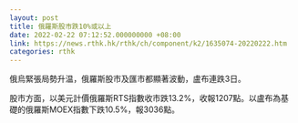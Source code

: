 ```yaml
---
layout: post
title: 俄羅斯股市跌10%或以上
date: 2022-02-22 07:12:52.000000000 +08:00
link: https://news.rthk.hk/rthk/ch/component/k2/1635074-20220222.htm
categories: rthk
---
```


俄烏緊張局勢升温，俄羅斯股市及匯市都顯著波動，盧布連跌3日。
 
股市方面，以美元計價俄羅斯RTS指數收市跌13.2%，收報1207點。以盧布為基礎的俄羅斯MOEX指數下跌10.5%，報3036點。
